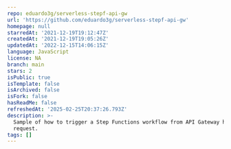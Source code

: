 ```yaml
---
repo: eduardo3g/serverless-stepf-api-gw
url: 'https://github.com/eduardo3g/serverless-stepf-api-gw'
homepage: null
starredAt: '2021-12-19T19:12:47Z'
createdAt: '2021-12-19T19:05:26Z'
updatedAt: '2022-12-15T14:06:15Z'
language: JavaScript
license: NA
branch: main
stars: 2
isPublic: true
isTemplate: false
isArchived: false
isFork: false
hasReadMe: false
refreshedAt: '2025-02-25T20:37:26.793Z'
description: >-
  Sample of how to trigger a Step Functions workflow from API Gateway http
  request.
tags: []
---
```



